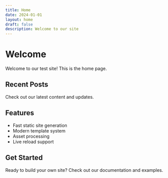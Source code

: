 ```yaml
---
title: Home
date: 2024-01-01
layout: home
draft: false
description: Welcome to our site
---
```


# Welcome

Welcome to our test site! This is the home page.

## Recent Posts

Check out our latest content and updates.

## Features

- Fast static site generation
- Modern template system
- Asset processing
- Live reload support

## Get Started

Ready to build your own site? Check out our documentation and examples.
